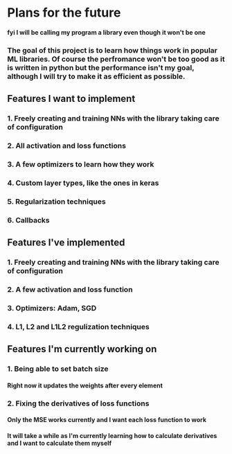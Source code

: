 # Plans for the future

#### fyi I will be calling my program a library even though it won't be one

### The goal of this project is to learn how things work in popular ML libraries. Of course the perfromance won't be too good as it is written in python but the performance isn't my goal, although I will try to make it as efficient as possible.

## Features I want to implement

### 1. Freely creating and training NNs with the library taking care of configuration

### 2. All activation and loss functions

### 3. A few optimizers to learn how they work

### 4. Custom layer types, like the ones in keras

### 5. Regularization techniques

### 6. Callbacks

## Features I've implemented

### 1. Freely creating and training NNs with the library taking care of configuration

### 2. A few activation and loss function

### 3. Optimizers: Adam, SGD

### 4. L1, L2 and L1L2 regulization techniques

## Features I'm currently working on

### 1. Being able to set batch size

#### Right now it updates the weights after every element

### 2. Fixing the derivatives of loss functions

#### Only the MSE works currently and I want each loss function to work

#### It will take a while as I'm currently learning how to calculate derivatives and I want to calculate them myself
